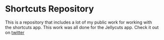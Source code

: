 # Shortcuts Repository
This is a repository that includes a lot of my public work for working with the shortcuts app.
This work was all done for the Jellycuts app. Check it out on [twitter](https://twitter.com/Jellycuts)
